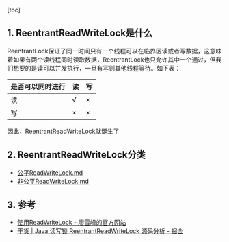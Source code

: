[toc]

## 1. ReentrantReadWriteLock是什么

ReentrantLock保证了同一时间只有一个线程可以在临界区读或者写数据，这意味着如果有两个读线程同时读取数据，ReentrantLock也只允许其中一个通过，但我们想要的是读可以并发执行，一旦有写则其他线程等待。如下表：

| 是否可以同时进行 | 读  | 写  |
| --------------- | --- | --- |
| 读              | √   | ×   |
| 写              | ×   | ×   |

因此，ReentrantReadWriteLock就诞生了


## 2. ReentrantReadWriteLock分类
- [公平ReadWriteLock.md](公平ReadWriteLock.md)
- [非公平ReadWriteLock.md](非公平ReadWriteLock.md)

## 3. 参考
- [使用ReadWriteLock \- 廖雪峰的官方网站](https://www.liaoxuefeng.com/wiki/1252599548343744/1306581002092578#0)
- [干货 \| Java 读写锁 ReentrantReadWriteLock 源码分析 \- 掘金](https://juejin.im/post/5b7d659c6fb9a019fc76dfba#heading-7)